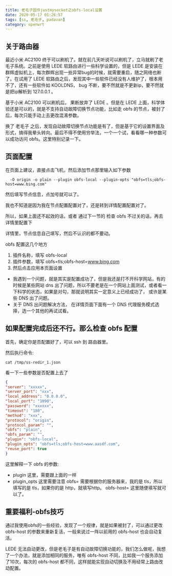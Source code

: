 ```yaml
---
title: 老毛子固件justmysocket之obfs-local设置
date: 2020-05-17 01:26:57
tags: [ss, 老毛子, padavan]
category: openwrt
---
```


## 关于路由器

最近小米 AC2100 终于可以刷机了。就在前几天听说可以刷机了，立马就刷了老毛子系统。之前是使用 LEDE 软路由进行一些科学设置的，但是 LEDE 是安装在群辉虚拟机上，每次群辉出现一些异常bug的时候，就需要重启，随之网络也断了。在试用了 LEDE 软路由之后，发现其中一些软件已经没有人维护了，根本用不了，还有一些软件如 KOOLDNS， bug 不断，要不然就是不更新ip，要不然就是把ip解析到 127.0.0.1 。

基于小米 AC2100 可以刷机后， 果断放弃了 LEDE 。但是在 LEDE 上面，科学体验还是可以的，就是不支持自动故障切换节点功能，比如走 obfs 的节点，被封了后，每次只能手动上去更改混淆参数。

换了 老毛子 之后，发现自动故障切换节点功能是有了，但是基于它的设置界面及形式，搞得我晕头转向。最后不得不使用穷举法，一个一个试，看看哪一种参数可以成功访问 obfs。这里特别记录一下。

## 页面配置

在页面上建议，直接点击飞机，然后添加节点那里输入如下参数

`  -O origin -o plain --plugin obfs-local --plugin-opts "obfs=tls;obfs-host=www.bing.com"`
<!--more -->

然后填写节点信息，点加号就可以了。

我也不知道是因为我在节点配置配置对了，还是转到详情配置配置对了。

所以，如果上面还不起效的话，或者 通过下一节的 检查 obfs 不过关的话，再去详情里配置下

详情里，节点信息自己填写，然后不认识的都不要动。

obfs 配置这几个地方

1. 插件名称，填写 obfs-local
2. 插件参数，填写 obfs=tls;obfs-host=www.bing.com
3. 然后点击应用本页面设置



* 我遇到一个问题，就是其实是配置成功了，但是我还是打不开科学网站，有的时候是某些网站 dns 出了问题，所以不要老是在一个网站上面测试，或者看一下科学的状态，如果是对勾，那就说明其实一定意义上已经成功了， 或许是某些 DNS 出了问题。
* 关于 DNS 出问题解决方法， 在详情页面下面有一个 DNS 代理服务模式选择，选一个其他的再试试看。



## 如果配置完成后还不行。那么检查 obfs 配置

首先，确定你是否配置好了，可以 ssh 到 路由器里。

然后执行命令:

`cat /tmp/ss-redir_1.json`

看一下一些参数是否配置上去了

```json
{
"server": "xxxxx",
"server_port": "xxx",
"local_address": "0.0.0.0",
"local_port": "1090",
"password": "xxxxxx",
"timeout": "180",
"method": "xxx",
"protocol": "origin",
"protocol_param": "",
"obfs": "plain",
"obfs_param": "",
"plugin": "obfs-local",
"plugin_opts": "obfs=tls;obfs-host=www.aasdf.com",
"reuse_port": true
}
```

这里解释一下 obfs 的参数:

* plugin 这里，需要跟上面的一样
* plugin_opts 这里需要注意 obfs=  需要根据你的服务器来，我的是 tls，所以填写的是 tls，如果你的是 http，就填写http。 obfs-host=  这里随便填写就可以了。



## 重要福利-obfs技巧

通过我使用obfs的一些经验，发现了一个规律，就是如果被封了，可以通过更改 obfs-host 的参数来重新复活，一般来说过一阵以前用的 obfs-host 也会自动复活。

LEDE 无法自动更改，但是老毛子是有自动故障切换功能的，我们怎么做呢，我想了一个办法，就是添加相同的服务，唯有 obfs-host 不同，比如我一个服务添加了10次，每次的 obfs-host 都不同，这样就能实现自动切换及不用经常上路由改动配置。 
